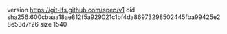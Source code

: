version https://git-lfs.github.com/spec/v1
oid sha256:600cbaaa18ae812f5a929021c1bf4da86973298502445fba99425e28e53d7f26
size 1540
